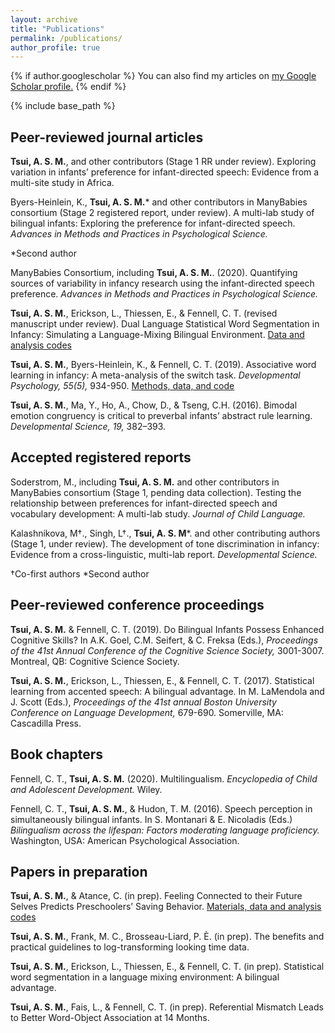 ```yaml
---
layout: archive
title: "Publications"
permalink: /publications/
author_profile: true
---
```


{% if author.googlescholar %}
  You can also find my articles on <u><a href="{{https://scholar.google.com/citations?user=RelSLDwAAAAJ&hl=en&oi=ao}}">my Google Scholar profile</a>.</u>
{% endif %}

{% include base_path %}

Peer-reviewed journal articles
----

**Tsui, A. S. M.**, and other contributors (Stage 1 RR under review). Exploring variation in infants’ preference for infant-directed speech: Evidence from a multi-site study in Africa. 

Byers-Heinlein, K., **Tsui, A. S. M.*** and other contributors in ManyBabies consortium (Stage 2 registered report, under review). A multi-lab study of bilingual infants: Exploring the preference for infant-directed speech. _Advances in Methods and Practices in Psychological Science._ 

*Second author

ManyBabies Consortium, including **Tsui, A. S. M.**. (2020). Quantifying sources of variability in infancy research using the infant-directed speech preference. _Advances in Methods and Practices in Psychological Science._

**Tsui, A. S. M.**, Erickson, L., Thiessen, E., & Fennell, C. T. (revised manuscript under review). Dual Language Statistical Word Segmentation in Infancy: Simulating a Language-Mixing Bilingual Environment. [Data and analysis codes](https://osf.io/u5vwk/)

**Tsui, A. S. M.**, Byers-Heinlein, K., & Fennell, C. T. (2019). Associative word learning in infancy: A meta-analysis of the switch task. _Developmental Psychology, 55(5),_ 934-950. [Methods, data, and code](https://osf.io/uwe8g/)

**Tsui, A. S. M.**, Ma, Y., Ho, A., Chow, D., & Tseng, C.H. (2016). Bimodal emotion congruency is critical to preverbal infants’ abstract rule learning. _Developmental Science, 19,_ 382–393. 

Accepted registered reports
----

Soderstrom, M., including **Tsui, A. S. M.** and other contributors in ManyBabies consortium (Stage 1, pending data collection). Testing the relationship between preferences for infant-directed speech and vocabulary development: A multi-lab study. _Journal of Child Language._

Kalashnikova, M†., Singh, L†., **Tsui, A. S. M***. and other contributing authors  (Stage 1, under review). The development of tone discrimination in infancy: Evidence from a cross-linguistic, multi-lab report. _Developmental Science._

†Co-first authors *Second author

Peer-reviewed conference proceedings
----

**Tsui, A. S. M.** & Fennell, C. T. (2019). Do Bilingual Infants Possess Enhanced Cognitive Skills? In A.K. Goel, C.M. Seifert, & C. Freksa (Eds.), _Proceedings of the 41st Annual Conference of the Cognitive Science Society,_ 3001-3007. Montreal, QB: Cognitive Science Society.

**Tsui, A. S. M.**, Erickson, L., Thiessen, E., & Fennell, C. T. (2017). Statistical learning from accented speech: A bilingual advantage. In M. LaMendola and J. Scott (Eds.), _Proceedings of the 41st annual Boston University Conference on Language Development,_ 679-690. Somerville, MA: Cascadilla Press. 

Book chapters
----

Fennell, C. T., **Tsui, A. S. M.** (2020). Multilingualism. _Encyclopedia of Child and Adolescent Development._ Wiley.

Fennell, C. T., **Tsui, A. S. M.**, & Hudon, T. M. (2016). Speech perception in simultaneously bilingual infants. In S. Montanari & E. Nicoladis (Eds.) _Bilingualism across the lifespan: Factors moderating language proficiency._ Washington, USA: American Psychological Association.

Papers in preparation
----

**Tsui, A. S. M.**, & Atance, C. (in prep). Feeling Connected to their Future Selves Predicts Preschoolers’ Saving Behavior. [Materials, data and analysis codes](https://osf.io/C7546/)

**Tsui, A. S. M.**, Frank, M. C., Brosseau-Liard, P. È. (in prep). The benefits and practical guidelines to log-transforming looking time data. 

**Tsui, A. S. M.**, Erickson, L., Thiessen, E., & Fennell, C. T. (in prep). Statistical word segmentation in a language mixing environment: A bilingual advantage.

**Tsui, A. S. M.**, Fais, L., & Fennell, C. T. (in prep). Referential Mismatch Leads to Better Word-Object Association at 14 Months.
